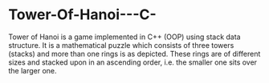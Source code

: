 # Tower-Of-Hanoi---C-
Tower of Hanoi is a game implemented in C++ (OOP) using stack data structure. It is a mathematical puzzle which consists of three towers (stacks) and more than one rings is as depicted. These rings are of different sizes and stacked upon in an ascending order, i.e. the smaller one sits over the larger one.
